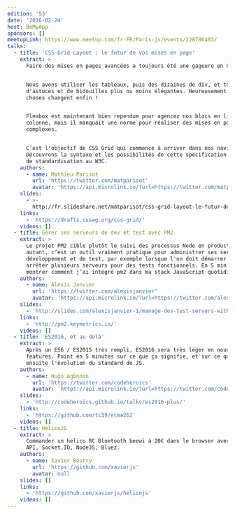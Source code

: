 ```yaml
---
edition: '53'
date: '2016-02-24'
host: BeMyApp
sponsors: []
meetupLink: https://www.meetup.com/fr-FR/Paris-js/events/228786403/
talks:
  - title: 'CSS Grid Layout : le futur de vos mises en page'
    extract: >
      Faire des mises en pages avancées a toujours été une gageure en CSS.


      Nous avons utiliser les tableaux, puis des dizaines de div, et tout un tas
      d'astuces et de bidouilles plus ou moins élégantes. Heureusement les
      choses changent enfin !


      Flexbox est maintenant bien rependue pour agencez nos blocs en ligne ou en
      colonne, mais il manquait une norme pour réaliser des mises en pages
      complexes.


      C'est l'objectif de CSS Grid qui commence à arriver dans nos navigateurs.
      Découvrons la syntaxe et les possibilités de cette spécification en cours
      de standardisation au W3C.
    authors:
      - name: Mathieu Parisot
        url: 'https://twitter.com/matparisot'
        avatar: 'https://api.microlink.io/?url=https://twitter.com/matparisot&amps;embed=image.url'
    slides:
      - >-
        http://fr.slideshare.net/matparisot/css-grid-layout-le-futur-de-vos-mises-en-page
    links:
      - 'https://drafts.csswg.org/css-grid/'
    videos: []
  - title: Gérer ses serveurs de dev et test avec PM2
    extract: >
      Le projet PM2 cible plutôt le suivi des processus Node en production. Pour
      autant, c’est un outil vraiment pratique pour administrer ses serveurs de
      développement et de test, par exemple lorsque l'on doit démarrer et
      arrêter plusieurs serveurs pour des tests fonctionnels. En 5 min, je peux
      montrer comment j’ai intégré pm2 dans ma stack JavaScript quotidienne.
    authors:
      - name: Alexis Janvier
        url: 'https://twitter.com/alexisjanvier'
        avatar: 'https://api.microlink.io/?url=https://twitter.com/alexisjanvier&amps;embed=image.url'
    slides:
      - 'http://slides.com/alexisjanvier-1/manage-dev-test-servers-with-pm2#/'
    links:
      - 'http://pm2.keymetrics.io/'
    videos: []
  - title: 'ES2016, et au delà'
    extract: >
      Après un ES6 / ES2015 très rempli, ES2016 sera très léger en nouvelles
      features. Point en 5 minutes sur ce que ça signifie, et sur ce que sera
      ensuite l'évolution du standard de JS.
    authors:
      - name: Hugo Agbonon
        url: 'https://twitter.com/codeheroics'
        avatar: 'https://api.microlink.io/?url=https://twitter.com/codeheroics&amps;embed=image.url'
    slides:
      - 'http://codeheroics.github.io/talks/es2016-plus/'
    links:
      - 'https://github.com/tc39/ecma262'
    videos: []
  - title: HelicoJS
    extract: >
      Commander un helico RC Bluetooth beewi à 20€ dans le browser avec GamePAD
      API, Socket.IO, NodeJS, Bluez.
    authors:
      - name: Xavier Bourry
        url: 'https://github.com/xavierjs'
        avatar: null
    slides: []
    links:
      - 'https://github.com/xavierjs/helicojs'
    videos: []
---
```

